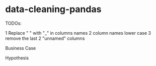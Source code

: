 # data-cleaning-pandas
TODOs:

1 Replace " " with "_" in columns names
2 column names lower case
3 remove the last 2 "unnamed" columns




Business Case

Hypothesis
